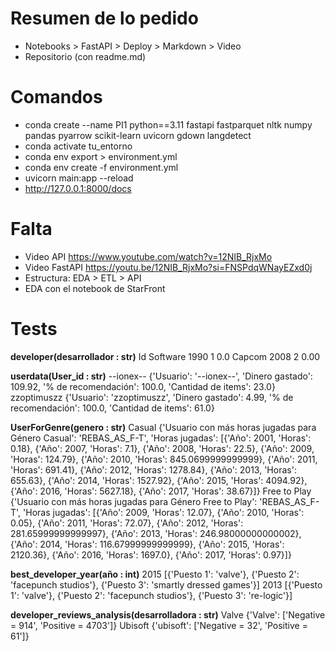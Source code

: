 # Resumen de lo pedido
- Notebooks > FastAPI > Deploy > Markdown > Video
- Repositorio (con readme.md)

# Comandos
- conda create --name PI1 python==3.11 fastapi fastparquet nltk numpy pandas pyarrow scikit-learn uvicorn gdown langdetect
- conda activate tu_entorno
- conda env export > environment.yml
- conda env create -f environment.yml
- uvicorn main:app --reload
- http://127.0.0.1:8000/docs

# Falta
- Video API https://www.youtube.com/watch?v=12NIB_RjxMo
- Video FastAPI https://youtu.be/12NIB_RjxMo?si=FNSPdqWNayEZxd0j
- Estructura: EDA > ETL > API
- EDA con el notebook de StarFront

# Tests
**developer(desarrollador : str)**
Id Software		1990                  1                       0.0
Capcom			2008                  2                       0.00

**userdata(User_id : str)**
--ionex-- {'Usuario': '--ionex--', 'Dinero gastado': 109.92, '% de recomendación': 100.0, 'Cantidad de items': 23.0}
zzoptimuszz {'Usuario': 'zzoptimuszz', 'Dinero gastado': 4.99, '% de recomendación': 100.0, 'Cantidad de items': 61.0}

**UserForGenre(genero : str)**
Casual {'Usuario con más horas jugadas para Género Casual': 'REBAS_AS_F-T', 'Horas jugadas': [{'Año': 2001, 'Horas': 0.18}, {'Año': 2007, 'Horas': 7.1}, {'Año': 2008, 'Horas': 22.5}, {'Año': 2009, 'Horas': 124.79}, {'Año': 2010, 'Horas': 845.0699999999999}, {'Año': 2011, 'Horas': 691.41}, {'Año': 2012, 'Horas': 1278.84}, {'Año': 2013, 'Horas': 655.63}, {'Año': 2014, 'Horas': 1527.92}, {'Año': 2015, 'Horas': 4094.92}, {'Año': 2016, 'Horas': 5627.18}, {'Año': 2017, 'Horas': 38.67}]}
Free to Play {'Usuario con más horas jugadas para Género Free to Play': 'REBAS_AS_F-T', 'Horas jugadas': [{'Año': 2009, 'Horas': 12.07}, {'Año': 2010, 'Horas': 0.05}, {'Año': 2011, 'Horas': 72.07}, {'Año': 2012, 'Horas': 281.65999999999997}, {'Año': 2013, 'Horas': 246.98000000000002}, {'Año': 2014, 'Horas': 116.67999999999999}, {'Año': 2015, 'Horas': 2120.36}, {'Año': 2016, 'Horas': 1697.0}, {'Año': 2017, 'Horas': 0.97}]}

**best_developer_year(año : int)**
2015 [{'Puesto 1': 'valve'}, {'Puesto 2': 'facepunch studios'}, {'Puesto 3': 'smartly dressed games'}]
2013 [{'Puesto 1': 'valve'}, {'Puesto 2': 'facepunch studios'}, {'Puesto 3': 're-logic'}]

**developer_reviews_analysis(desarrolladora : str)**
Valve {'Valve': ['Negative = 914', 'Positive = 4703']}
Ubisoft {'ubisoft': ['Negative = 32', 'Positive = 61']}